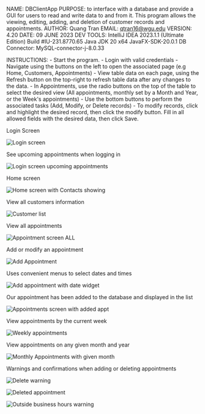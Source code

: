 NAME: DBClientApp
PURPOSE: to interface with a database and provide a GUI for users to read and write data to and from it. This program allows the viewing, editing, adding, and deletion of customer records and appointments.
AUTHOR: Quang Tran
	EMAIL: qtran16@wgu.edu
VERSION: 4.20
    DATE: 09 JUNE 2023
DEV TOOLS: IntelliJ IDEA 2023.1.1 (Ultimate Edition) Build #IU-231.8770.65
			Java JDK 20 x64
			JavaFX-SDK-20.0.1
DB Connector: MySQL-connector-j-8.0.33

INSTRUCTIONS:
	- Start the program.
	- Login with valid credentials
	- Navigate using the buttons on the left to open the associated page (e.g Home, Customers, Appointments)
	- View table data on each page, using the Refresh button on the top-right to refresh table data after any changes to the data.
	    - In Appointments, use the radio buttons on the top of the table to select the desired view (All appointments, monthly set by a Month and Year, or the Week's appointments)
	- Use the bottom buttons to perform the associated tasks (Add, Modify, or Delete records)
	    - To modify records, click and highlight the desired record, then click the modify button. Fill in all allowed fields with the desired data, then click Save.

Login Screen

![Login screen](https://github.com/user-attachments/assets/a9ae6bdf-9bef-41fe-9adc-1b9f1852a0cd)

See upcoming appointments when logging in

![Login screen upcoming appointments](https://github.com/user-attachments/assets/73ec8bb7-0547-4498-acea-875e9b479797)

Home screen

![Home screen with Contacts showing](https://github.com/user-attachments/assets/7f2aa045-8632-489f-8376-41d341c16790)

View all customers information

![Customer list](https://github.com/user-attachments/assets/e8e60576-bae7-4a4e-b6d3-b0686e8b3f82)

View all appointments

![Appointment screen ALL](https://github.com/user-attachments/assets/f2b3a477-74b5-4683-9d63-a469cf372a35)

Add or modify an appointment

![Add Appointment](https://github.com/user-attachments/assets/26db0a05-96c5-4a7a-aacb-534d06ae7e1d)

Uses convenient menus to select dates and times

![Add appointment with date widget](https://github.com/user-attachments/assets/3b868918-e8ff-4db3-ae35-b7b343ff03a6)

Our appointment has been added to the database and displayed in the list

![Appointments screen with added appt](https://github.com/user-attachments/assets/bee67280-c3e3-4c3d-98c7-b97086a93a27)

View appointments by the current week

![Weekly appointments](https://github.com/user-attachments/assets/f1d42320-cf72-4ab4-880d-1182b378a408)

View appointments on any given month and year

![Monthly Appointments with given month](https://github.com/user-attachments/assets/2c10918f-64d2-4247-9777-90c20fd506e7)

Warnings and confirmations when adding or deleting appointments

![Delete warning](https://github.com/user-attachments/assets/992cc665-fab9-4b8f-82cc-df7f55a8200a)

![Deleted appointment](https://github.com/user-attachments/assets/f425862d-e63e-42fe-b2cb-acc9282aff9e)

![Outside business hours warning](https://github.com/user-attachments/assets/2f2c8f05-b0c9-4f38-a938-ca2caa942a99)
